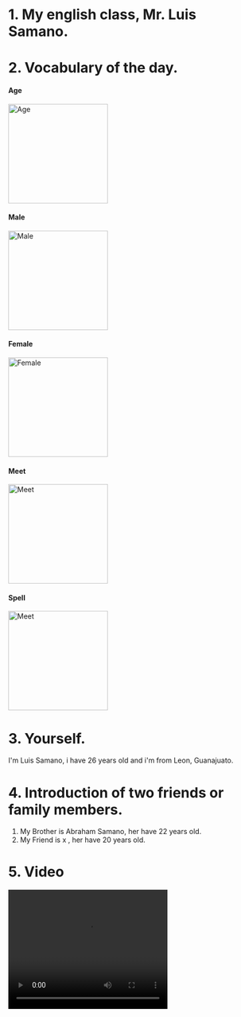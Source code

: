 # 1. My english class, Mr. Luis Samano.

# 2. Vocabulary of the day.
#### Age
<img src="https://cdn.pixabay.com/photo/2017/07/22/23/24/cake-2530224_960_720.jpg" alt="Age" width="200"/>

#### Male
<img src="https://www.hghhelp.info/antiagingblog/wp-content/uploads/2011/09/malesymbol.png" alt="Male" width="200" />

#### Female
<img src="https://feistyfeminism.files.wordpress.com/2014/04/female-symbol.jpeg" alt="Female" width="200" />

#### Meet
<img src="https://digitalsenior.sg/wp-content/uploads/2015/08/meet-new-friends.jpg" alt="Meet" width="200" />

#### Spell
<img src="https://1.bp.blogspot.com/-wSd73tIVK2o/Tf9Lzam-C0I/AAAAAAAAAyY/w8TG3EqUT3U/s640/alphabet.gif" alt="Meet" width="200" />


# 3. Yourself.
I'm Luis Samano, i have 26 years old and i'm from Leon, Guanajuato.

# 4. Introduction of two friends or family members.
1. My Brother is Abraham Samano, her have 22 years old.
2. My Friend is x , her have 20 years old.

# 5. Video
<video width="320" height="240" controls>
  <source src="movie.mp4" type="video/mp4">
</video>
